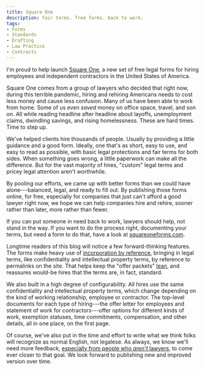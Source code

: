 ```yaml
---
title: Square One
description: fair terms. free forms. back to work.
tags:
- Forms
- Standards
- Drafting
- Law Practice
- Contracts
---
```


I'm proud to help launch [Square One](https://squareoneforms.com), a new set of free legal forms for hiring employees and independent contractors in the United States of America.

Square One comes from a group of lawyers who decided that right now, during this terrible pandemic, hiring and rehiring Americans needs to cost less money and cause less confusion.  Many of us have been able to work from home.  Some of us even _saved_ money on office space, travel, and son on.  All while reading headline after headline about layoffs, unemployment claims, dwindling savings, and rising homelessness.  These are hard times.  Time to step up.

We've helped clients hire thousands of people.  Usually by providing a little guidance and a good form.  Ideally, one that's as short, easy to use, and easy to read as possible, with basic legal protections and fair terms for both sides.  When something goes wrong, a little paperwork can make all the difference.  But for the vast majority of hires, "custom" legal terms and pricey legal attention aren't worthwhile.

By pooling our efforts, we came up with better forms than we could have alone---balanced, legal, and ready to fill out.  By publishing those forms online, for free, especially for companies that just can't afford a good lawyer right now, we hope we can help companies hire and rehire, sooner rather than later, more rather than fewer.

If you can put someone in need back to work, lawyers should help, not stand in the way.  If you want to do the process right, documenting your terms, but need a form to do that, have a look at [squareoneforms.com](https://squareoneforms.com).

Longtime readers of this blog will notice a few forward-thinking features.  The forms make heavy use of [incorporation by reference](https://writing.kemitchell.com/2016/08/20/Emancipation-by-Reference.html), bringing in legal terms, like confidentiality and intellectual property terms, by reference to permalinks on the site.  That helps keep the "offer packets" [lean](https://writing.kemitchell.com/2020/05/13/Springboard-Agreement.html), and reassures would-be hires that the terms are, in fact, standard.

We also built in a high degree of configurability.  All hires use the same confidentiality and intellectual property terms, which change depending on the kind of working relationship, employee or contractor.  The top-level documents for each type of hiring---the offer letter for employees and statement of work for contractors---offer options for different kinds of work, exemption statuses, time commitments, compensation, and other details, all in one place, on the first page.

Of course, we've also put in the time and effort to write what we think folks will recognize as normal English, not legalese.  As always, we know we'll need more feedback, [especially from people who _aren't_ lawyers](https://flippedform.com), to come ever closer to that goal.  We look forward to publishing new and improved version over time.
